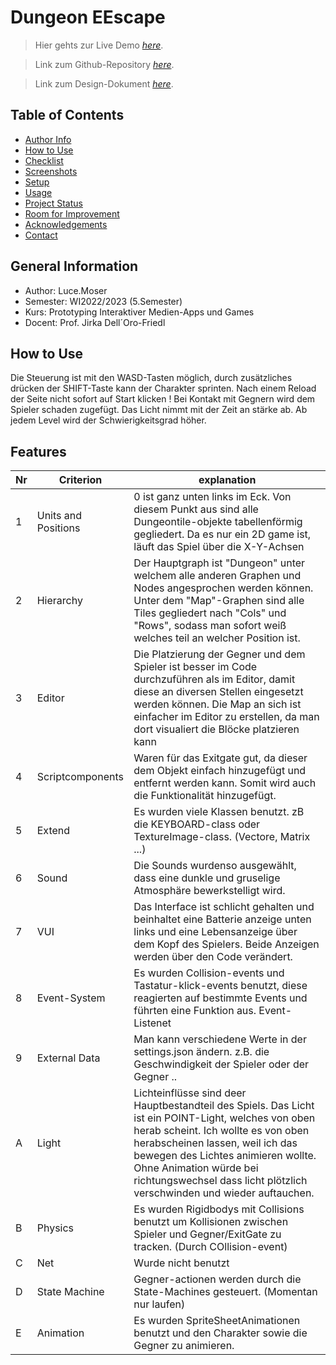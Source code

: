 # Dungeon EEscape
> Hier gehts zur Live Demo 
> [_here_](https://tutiegg.github.io/dungeonescape/). 

> Link zum Github-Repository 
> [_here_](https://github.com/TutiEgg/dungeonescape/). 

> Link zum Design-Dokument
> [_here_](https://github.com/TutiEgg/dungeonescape/blob/main/Design_Dokument.pdf).

## Table of Contents
* [Author Info](#general-information)
* [How to Use](#how-to-use)
* [Checklist](#checklist)
* [Screenshots](#screenshots)
* [Setup](#setup)
* [Usage](#usage)
* [Project Status](#project-status)
* [Room for Improvement](#room-for-improvement)
* [Acknowledgements](#acknowledgements)
* [Contact](#contact)
<!-- * [License](#license) -->


## General Information
- Author: Luce.Moser
- Semester: WI2022/2023 (5.Semester)
- Kurs: Prototyping Interaktiver Medien-Apps und Games
- Docent: Prof. Jirka Dell´Oro-Friedl


## How to Use
Die Steuerung ist mit den WASD-Tasten möglich, durch zusätzliches drücken der SHIFT-Taste kann der Charakter sprinten.
Nach einem Reload der Seite nicht sofort auf Start klicken !
Bei Kontakt mit Gegnern wird dem Spieler schaden zugefügt. Das Licht nimmt mit der Zeit an stärke ab. Ab jedem Level wird der Schwierigkeitsgrad höher.


## Features

| Nr      | Criterion | explanation |
| ----------- | ----------- |----------- |
| 1      | Units and Positions       | 0 ist ganz unten links im Eck. Von diesem Punkt aus sind alle Dungeontile-objekte tabellenförmig gegliedert. Da es nur ein 2D game ist, läuft das Spiel über die X-Y-Achsen|
| 2  | Hierarchy       | Der Hauptgraph ist "Dungeon" unter welchem alle anderen Graphen und Nodes angesprochen werden können. Unter dem "Map"-Graphen sind alle Tiles gegliedert nach "Cols" und "Rows", sodass man sofort weiß welches teil an welcher Position ist.
| 3 | Editor| Die Platzierung der Gegner und dem Spieler ist besser im Code durchzuführen als im Editor, damit diese an diversen Stellen eingesetzt  werden können. Die Map an sich ist einfacher im Editor zu erstellen, da man dort visualiert die Blöcke platzieren kann
|4| Scriptcomponents| Waren für das Exitgate gut, da dieser dem Objekt einfach hinzugefügt und entfernt werden kann. Somit wird auch die Funktionalität hinzugefügt.
|5| Extend | Es wurden viele Klassen benutzt. zB die KEYBOARD-class oder TextureImage-class. (Vectore, Matrix ...)|
|6| Sound | Die Sounds wurdenso ausgewählt, dass eine dunkle und gruselige Atmosphäre bewerkstelligt wird.
|7| VUI| Das Interface ist schlicht gehalten und beinhaltet eine Batterie anzeige unten links und eine Lebensanzeige über dem Kopf des Spielers. Beide Anzeigen werden über den Code verändert.
|8| Event-System| Es wurden Collision-events und Tastatur-klick-events benutzt, diese reagierten auf bestimmte Events und führten eine Funktion aus. Event-Listenet|
|9| External Data | Man kann verschiedene Werte in der settings.json ändern. z.B. die Geschwindigkeit der Spieler oder der Gegner ..
|A| Light | Lichteinflüsse sind deer Hauptbestandteil des Spiels. Das Licht ist ein POINT-Light, welches von oben herab scheint. Ich wollte es von oben herabscheinen lassen, weil ich das bewegen des Lichtes animieren wollte. Ohne Animation würde bei richtungswechsel dass licht plötzlich verschwinden und wieder auftauchen.|
|B| Physics | Es wurden Rigidbodys mit Collisions benutzt um Kollisionen zwischen Spieler und Gegner/ExitGate zu tracken. (Durch COllision-event)|
|C| Net| Wurde nicht benutzt
|D| State Machine| Gegner-actionen werden durch die State-Machines gesteuert. (Momentan nur laufen)
|E|  Animation | Es wurden SpriteSheetAnimationen benutzt und den Charakter sowie die Gegner zu animieren.



